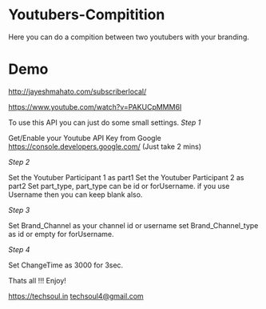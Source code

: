 # Youtubers-Compitition
Here you can do a compition between two youtubers with your branding.

# Demo 
http://jayeshmahato.com/subscriberlocal/

https://www.youtube.com/watch?v=PAKUCpMMM6I



To use this API you can just do some small settings.
	*Step 1* 
	
  Get/Enable your Youtube API Key from Google https://console.developers.google.com/ (Just take 2 mins)
  
  *Step 2*
  
  Set the Youtuber Participant 1 as part1
  Set the Youtuber Participant 2 as part2
  Set part_type, part_type can be id or forUsername.  if you use Username then you can keep blank also.

  *Step 3*
  
  Set Brand_Channel as your channel id or username
  set Brand_Channel_type as id or empty for forUsername.

  *Step 4*
  
   Set ChangeTime as 3000 for 3sec.
   
   
   Thats all !!! Enjoy!
   
   https://techsoul.in
  techsoul4@gmail.com
